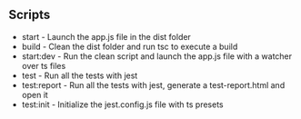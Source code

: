 ## Scripts 
* start - Launch the app.js file in the dist folder
* build - Clean the dist folder and run tsc to execute a build
* start:dev - Run the clean script and launch the app.js file with a watcher over ts files
* test - Run all the tests with jest
* test:report - Run all the tests with jest, generate a test-report.html and open it
* test:init - Initialize the jest.config.js file with ts presets
